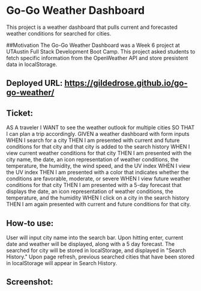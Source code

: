 # Go-Go Weather Dashboard
This project is a weather dashboard that pulls current and forecasted weather conditions for searched for cities.

##Motivation
The Go-Go Weather Dashboard was a Week 6 project at UTAustin Full Stack Development Boot Camp. This project asked students to fetch specific information from the OpenWeather API and store presistent data in localStorage.

## Deployed URL: https://gildedrose.github.io/go-go-weather/

## Ticket:
AS A traveler
I WANT to see the weather outlook for multiple cities
SO THAT I can plan a trip accordingly.
GIVEN a weather dashboard with form inputs
WHEN I search for a city
THEN I am presented with current and future conditions for that city and that city is added to the search history
WHEN I view current weather conditions for that city
THEN I am presented with the city name, the date, an icon representation of weather conditions, the temperature, the humidity, the wind speed, and the UV index
WHEN I view the UV index
THEN I am presented with a color that indicates whether the conditions are favorable, moderate, or severe
WHEN I view future weather conditions for that city
THEN I am presented with a 5-day forecast that displays the date, an icon representation of weather conditions, the temperature, and the humidity
WHEN I click on a city in the search history
THEN I am again presented with current and future conditions for that city.

## How-to use:
User will input city name into the search bar. Upon hitting enter, current date and weather will be displayed, along with a 5 day forecast. The searched for city will be stored in localStorage, and displayed in "Search History." Upon page refresh, previous searched cities that have been stored in localStorage will appear in Search History.

## Screenshot:



